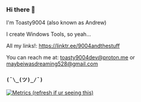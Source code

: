 ### Hi there 👋

I'm Toasty9004 (also known as Andrew)

I create Windows Tools, so yeah...

All my links!: https://linktr.ee/9004andthestuff

You can reach me at: toasty9004dev@proton.me or maybeiwasdreaming528@gmail.com 

### `(¯\_(ツ)_/¯)`

[![Metrics (refresh if ur seeing this)](https://metrics.lecoq.io/itshayvune?template=classic&config.timezone=Asia%2FBangkok)](https://github.com/itshayvune)
